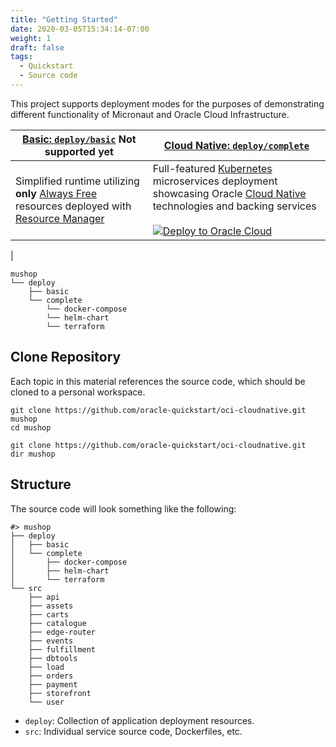 ```yaml
---
title: "Getting Started"
date: 2020-03-05T15:34:14-07:00
weight: 1
draft: false
tags:
  - Quickstart
  - Source code
---
```


This project supports deployment modes for the purposes of demonstrating
different functionality of Micronaut and Oracle Cloud Infrastructure.

| [Basic: `deploy/basic`](basic) **Not supported yet** | [Cloud Native: `deploy/complete`](kubernetes) |
|--|--|
| Simplified runtime utilizing **only** [Always Free](https://www.oracle.com/cloud/free/) resources deployed with [Resource Manager](https://www.oracle.com/cloud/systems-management/resource-manager/) | Full-featured [Kubernetes](https://kubernetes.io/) microservices deployment showcasing Oracle [Cloud Native](https://www.oracle.com/cloud/cloud-native/) technologies and backing services <br/> <br/>  [![Deploy to Oracle Cloud](https://oci-resourcemanager-plugin.plugins.oci.oraclecloud.com/latest/deploy-to-oracle-cloud.svg)](https://cloud.oracle.com/resourcemanager/stacks/create?zipUrl=https://github.com/oracle-quickstart/oci-micronaut/releases/latest/download/mushop-stack-latest.zip)
|


```text
mushop
└── deploy
    ├── basic
    └── complete
        └── docker-compose
        └── helm-chart
        └── terraform
```

## Clone Repository

Each topic in this material references the source code, which should be
cloned to a personal workspace.

```shell--macos-linux
git clone https://github.com/oracle-quickstart/oci-cloudnative.git mushop
cd mushop
```

```shell--win
git clone https://github.com/oracle-quickstart/oci-cloudnative.git
dir mushop
```

## Structure

The source code will look something like the following:

```text
#> mushop
├── deploy
│   ├── basic
│   └── complete
│       ├── docker-compose
│       ├── helm-chart
│       └── terraform
└── src
    ├── api
    ├── assets
    ├── carts
    ├── catalogue
    ├── edge-router
    ├── events
    ├── fulfillment
    ├── dbtools
    ├── load
    ├── orders
    ├── payment
    ├── storefront
    └── user
```

- `deploy`: Collection of application deployment resources.
- `src`: Individual service source code, Dockerfiles, etc.
